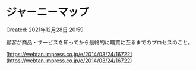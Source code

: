 # ジャーニーマップ

Created: 2021年12月28日 20:59

顧客が商品・サービスを知ってから最終的に購買に至るまでのプロセスのこと。

[https://webtan.impress.co.jp/e/2014/03/24/16722](https://webtan.impress.co.jp/e/2014/03/24/16722)